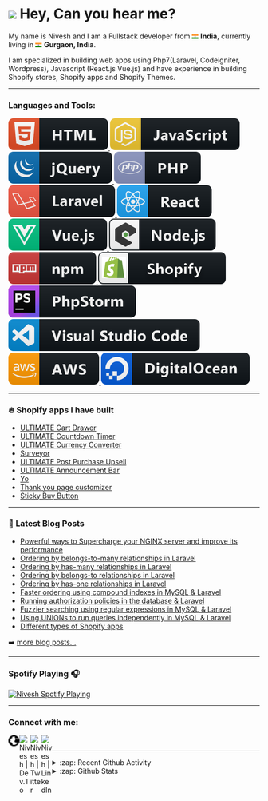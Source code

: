 <h1><img src="https://emojis.slackmojis.com/emojis/images/1531849430/4246/blob-sunglasses.gif?1531849430" width="30"/> Hey, Can you hear me?</h1>


<p>My name is Nivesh and I am a Fullstack developer from <img src="https://raw.githubusercontent.com/niveshsaharan/niveshsaharan/master/icons/IN.png" width="13"/> <b>India</b>, currently living in <img src="https://raw.githubusercontent.com/niveshsaharan/niveshsaharan/master/icons/IN.png" width="13"/> <b>Gurgaon, India</b>. 

I am specialized in building web apps using Php7(Laravel, Codeigniter, Wordpress), Javascript (React.js Vue.js) and have experience in building Shopify stores, Shopify apps and Shopify Themes.</p>

---

### Languages and Tools:

<a href="#">
  <img src="https://github.com/niveshsaharan/niveshsaharan/raw/master/icons/html.svg" alt="HTML" />
</a> 

<a href="#">
  <img src="https://github.com/niveshsaharan/niveshsaharan/raw/master/icons/js.svg" alt="JavaScript" />
</a> 

<a href="#">
  <img src="https://github.com/niveshsaharan/niveshsaharan/raw/master/icons/jquery.svg" alt="jQuery" />
</a> 

<a href="#">
  <img src="https://github.com/niveshsaharan/niveshsaharan/raw/master/icons/php.svg" alt="Php" />
</a> 

<a href="#">
  <img src="https://github.com/niveshsaharan/niveshsaharan/raw/master/icons/laravel.svg" alt="Laravel" />
</a> 

<a href="#">
  <img src="https://github.com/niveshsaharan/niveshsaharan/raw/master/icons/react.svg" alt="React" />
</a> 
<a href="#">
  <img src="https://github.com/niveshsaharan/niveshsaharan/raw/master/icons/vue.svg" alt="Vue.js" />
</a> 

<a href="#">
  <img src="https://github.com/niveshsaharan/niveshsaharan/raw/master/icons/nodejs.svg" alt="Node.js" />
</a> 
<a href="#">
  <img src="https://github.com/niveshsaharan/niveshsaharan/raw/master/icons/npm.svg" alt="npm" />
</a> 

<a href="#">
  <img src="https://github.com/niveshsaharan/niveshsaharan/raw/master/icons/shopify.svg" alt="Shopify" />
</a> 

<a href="#">
  <img src="https://github.com/niveshsaharan/niveshsaharan/raw/master/icons/jetbrains_phpstorm.svg" alt="PhpStorm" />
</a> 

<a href="#">
  <img src="https://github.com/niveshsaharan/niveshsaharan/raw/master/icons/visualstudio_code.svg" alt="Visual Studio Code" />
</a> 

<a href="#">
  <img src="https://github.com/niveshsaharan/niveshsaharan/raw/master/icons/aws.svg" alt="AWS" />
</a> 
<a href="#">
  <img src="https://github.com/niveshsaharan/niveshsaharan/raw/master/icons/digitalocean.svg" alt="Digital ocean" />
</a> 

---

### 🔥 Shopify apps I have built

<!-- SHOPIFY-APPS-LIST:START -->
- [ULTIMATE Cart Drawer](https://apps.shopify.com/ultimate-cart-drawer)
- [ULTIMATE Countdown Timer](https://apps.shopify.com/ultimate-countdown-timer)
- [ULTIMATE Currency Converter](https://apps.shopify.com/ultimate-currency-converter)
- [Surveyor](https://apps.shopify.com/surveyor)
- [ULTIMATE Post Purchase Upsell](https://apps.shopify.com/profit-panda)
- [ULTIMATE Announcement Bar](https://apps.shopify.com/ultimate-announcement-bar-1)
- [Yo](https://apps.shopify.com/yo)
- [Thank you page customizer](https://apps.shopify.com/thank-you-page)
- [Sticky Buy Button](#)
<!-- SHOPIFY-APPS-LIST:END -->

---

### 📕 Latest Blog Posts

<!-- BLOG-POST-LIST:START -->
- [Powerful ways to Supercharge your NGINX server and improve its performance](https://nive.sh/powerful-ways-to-supercharge-your-nginx-server-and-improve-its-performance)
- [Ordering by belongs-to-many relationships in Laravel](https://nive.sh/ordering-by-belongs-to-many-relationships)
- [Ordering by has-many relationships in Laravel](https://nive.sh/ordering-by-has-many-relationships)
- [Ordering by belongs-to relationships in Laravel](https://nive.sh/ordering-by-belongs-to-relationships)
- [Ordering by has-one relationships in Laravel](https://nive.sh/ordering-by-has-one-relationships)
- [Faster ordering using compound indexes in MySQL & Laravel](https://nive.sh/faster-ordering-using-compound-indexes)
- [Running authorization policies in the database & Laravel](https://nive.sh/running-authorization-policies-in-the-database)
- [Fuzzier searching using regular expressions in MySQL & Laravel](https://nive.sh/fuzzier-searching-using-regular-expressions)
- [Using UNIONs to run queries independently in MySQL & Laravel](https://nive.sh/using-UNIONs-to-run-queries-independently)
- [Different types of Shopify apps](https://nive.sh/types-of-shopify-apps)
<!-- BLOG-POST-LIST:END -->

➡️ [more blog posts...](https://nive.sh)

---

### Spotify Playing 🎧
[<img src="https://niveshsaharan-spotify-planing.vercel.app/api/spotify-playing" alt="Nivesh Spotify Playing" width="350" />](https://open.spotify.com/user/swyqyimdc12jajde4vpwd2x1b)

---

### Connect with me:

[<img align="left" alt="nive.sh" width="22px" src="https://raw.githubusercontent.com/iconic/open-iconic/master/svg/globe.svg" />][website]
[<img align="left" alt="Nivesh | Dev.To" width="22px" src="https://cdn.jsdelivr.net/npm/simple-icons@v3/icons/dev-dot-to.svg" />][dev]
[<img align="left" alt="Nivesh | Twitter" width="22px" src="https://cdn.jsdelivr.net/npm/simple-icons@v3/icons/twitter.svg" />][twitter]
[<img align="left" alt="Nivesh | LinkedIn" width="22px" src="https://cdn.jsdelivr.net/npm/simple-icons@v3/icons/linkedin.svg" />][linkedin]

<br />

---

<details>
  <summary>:zap: Recent Github Activity</summary>
  
<!--START_SECTION:activity-->
1. 🎉 Merged PR [#2](https://github.com//niveshsaharan/shark/pull/2) in [niveshsaharan/shark](https://github.com//niveshsaharan/shark)
2. 💪 Opened PR [#2](https://github.com//niveshsaharan/shark/pull/2) in [niveshsaharan/shark](https://github.com//niveshsaharan/shark)
3. 💪 Opened PR [#60](https://github.com//glorand/laravel-model-settings/pull/60) in [glorand/laravel-model-settings](https://github.com//glorand/laravel-model-settings)
4. ❌ Closed PR [#59](https://github.com//glorand/laravel-model-settings/pull/59) in [glorand/laravel-model-settings](https://github.com//glorand/laravel-model-settings)
5. 💪 Opened PR [#59](https://github.com//glorand/laravel-model-settings/pull/59) in [glorand/laravel-model-settings](https://github.com//glorand/laravel-model-settings)
<!--END_SECTION:activity-->

</details>

<details>
  <summary>:zap: Github Stats</summary>

  <img align="left" alt="Nivesh's Github Stats" src="https://github-readme-stats.codestackr.vercel.app/api?username=niveshsaharan&show_icons=true&hide_border=true" />

</details>

[website]: https://nive.sh
[twitter]: https://twitter.com/nivesh_saharan
[linkedin]: https://linkedin.com/in/niveshsaharan
[dev]: https://dev.to/niveshsaharan
